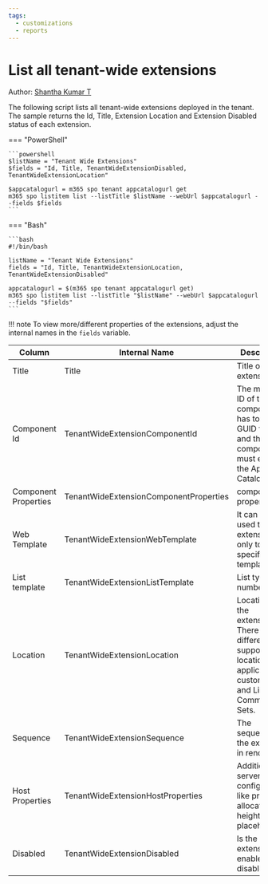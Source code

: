 ```yaml
---
tags:
  - customizations
  - reports
---
```


# List all tenant-wide extensions

Author: [Shantha Kumar T](https://www.ktskumar.com/2020/04/manage-tenant-wide-extensions-using-office-365-cli/)

The following script lists all tenant-wide extensions deployed in the tenant. The sample returns the Id, Title, Extension Location and Extension Disabled status of each extension.

=== "PowerShell"

    ```powershell
    $listName = "Tenant Wide Extensions"
    $fields = "Id, Title, TenantWideExtensionDisabled, TenantWideExtensionLocation"

    $appcatalogurl = m365 spo tenant appcatalogurl get
    m365 spo listitem list --listTitle $listName --webUrl $appcatalogurl --fields $fields
    ```

=== "Bash"

    ```bash
    #!/bin/bash

    listName = "Tenant Wide Extensions"
    fields = "Id, Title, TenantWideExtensionLocation, TenantWideExtensionDisabled"

    appcatalogurl = $(m365 spo tenant appcatalogurl get)
    m365 spo listitem list --listTitle "$listName" --webUrl $appcatalogurl --fields "$fields"
    ```

!!! note
    To view more/different properties of the extensions, adjust the internal names in the `fields` variable.

Column|Internal Name|Description
--|--|--
Title|Title|Title of the extension.
Component Id|TenantWideExtensionComponentId|The manifest ID of the component. It has to be in GUID format and the component must exist in the App Catalog.
Component Properties|TenantWideExtensionComponentProperties|component properties.
Web Template|TenantWideExtensionWebTemplate|It can be used to target extension only to a specific web template.
List template|TenantWideExtensionListTemplate|List type as a number.
Location|TenantWideExtensionLocation|Location of the extension. There are different support locations for application customizers and ListView Command Sets.
Sequence|TenantWideExtensionSequence|The sequence of the extension in rendering.
Host Properties|TenantWideExtensionHostProperties|Additional server-side configuration, like pre-allocated height for placeholders.
Disabled|TenantWideExtensionDisabled|Is the extension enabled or disabled?
